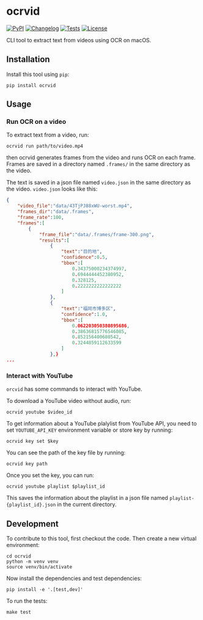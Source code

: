 # ocrvid

[![PyPI](https://img.shields.io/pypi/v/ocrvid.svg)](https://pypi.org/project/ocrvid/)
[![Changelog](https://img.shields.io/github/v/release/kj-9/ocrvid?include_prereleases&label=changelog)](https://github.com/kj-9/ocrvid/releases)
[![Tests](https://github.com/kj-9/ocrvid/workflows/Test/badge.svg)](https://github.com/kj-9/ocrvid/actions?query=workflow%3ATest)
[![License](https://img.shields.io/badge/license-Apache%202.0-blue.svg)](https://github.com/kj-9/ocrvid/blob/master/LICENSE)


CLI tool to extract text from videos using OCR on macOS.




## Installation

Install this tool using `pip`:

    pip install ocrvid

## Usage

### Run OCR on a video

To extract text from a video, run:

    ocrvid run path/to/video.mp4

then ocrvid generates frames from the video and runs OCR on each frame. Frames are saved in a directory named `.frames/` in the same directory as the video. 

The text is saved in a json file named `video.json` in the same directory as the video.
`video.json` looks like this:

```json
{
    "video_file":"data/43TjPJ88xWU-worst.mp4",
    "frames_dir":"data/.frames",
    "frame_rate":100,
    "frames":[
        {
            "frame_file":"data/.frames/frame-300.png",
            "results":[
                {
                    "text":"目的地",
                    "confidence":0.5,
                    "bbox":[
                        0.34375000234374997,
                        0.6944444452380952,
                        0.328125,
                        0.2222222222222222
                    ]
                },
                {
                    "text":"福岡市博多区",
                    "confidence":1.0,
                    "bbox":[
                        0.062203050380895686,
                        0.38636815776546085,
                        0.852156400680542,
                        0.3244859112633599
                    ]
                },}
...
```


### Interact with YouTube

`orcvid` has some commands to interact with YouTube.

To download a YouTube video without audio, run:

    ocrvid youtube $video_id


To get information about a YouTube plalylist from YouTube API, 
you need to set `YOUTUBE_API_KEY` environment variable or store key by running:
    
    ocrvid key set $key
    
You can see the path of the key file by running:
    
    ocrvid key path


Once you set the key, you can run:

    ocrvid youtube playlist $playlist_id

This saves the information about the playlist in a json file named `playlist-{playlist_id}.json` in the current directory.


## Development

To contribute to this tool, first checkout the code. Then create a new virtual environment:

    cd ocrvid
    python -m venv venv
    source venv/bin/activate

Now install the dependencies and test dependencies:

    pip install -e '.[test,dev]'

To run the tests:

    make test
